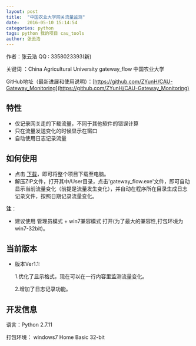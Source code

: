 ```yaml
---
layout: post
title:  "中国农业大学网关流量监测"
date:   2016-05-10 15:14:54
categories: python 
tags: python 我的项目 cau_tools
author: 张云浩
---
```


作者：张云浩    QQ : 3358023393(新)

关键词 ：China Agricultural University gateway_flow  中国农业大学

GitHub地址（最新进展和使用说明）：[https://github.com/ZYunH/CAU-Gateway_Monitoring](https://github.com/ZYunH/CAU-Gateway_Monitoring)

## 特性

- 仅记录网关走的下载流量，不同于其他软件的错误计算
- 只在流量发送变化的时候显示在窗口
- 自动使用日志记录流量



## 如何使用

- 点击 [下载](https://github.com/ZYunH/CAU-Gateway_Monitoring/archive/master.zip)，即可将整个项目下载至电脑。
- 解压ZIP文件，打开其中/User目录，点击'gateway_flow.exe'文件，即可自动显示当前流量变化（前提是流量发生变化），并自动在程序所在目录生成日志记录文件，按照日期记录流量变化。

**注**：

- 建议使用 管理员模式 + win7兼容模式 打开(为了最大的兼容性,打包环境为win7-32bit)。

## 当前版本

- 版本Ver1.1:

  1.优化了显示格式，现在可以在一行内容里监测流量变化。

  2.增加了日志记录功能。

## 开发信息

语言：Python 2.7.11

打包环境： windows7 Home Basic 32-bit



